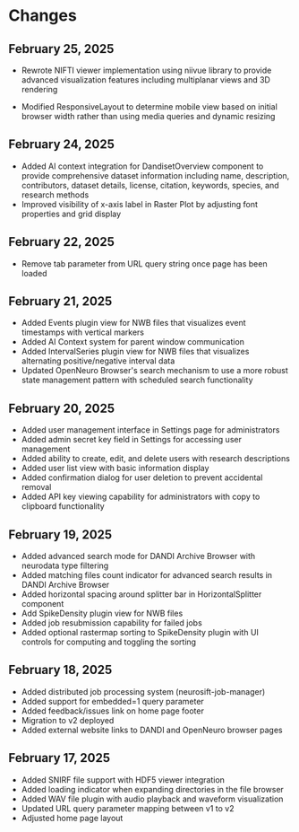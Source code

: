 # Changes

## February 25, 2025
- Rewrote NIFTI viewer implementation using niivue library to provide advanced visualization features including multiplanar views and 3D rendering

- Modified ResponsiveLayout to determine mobile view based on initial browser width rather than using media queries and dynamic resizing

## February 24, 2025
- Added AI context integration for DandisetOverview component to provide comprehensive dataset information including name, description, contributors, dataset details, license, citation, keywords, species, and research methods
- Improved visibility of x-axis label in Raster Plot by adjusting font properties and grid display

## February 22, 2025
- Remove tab parameter from URL query string once page has been loaded

## February 21, 2025
- Added Events plugin view for NWB files that visualizes event timestamps with vertical markers
- Added AI Context system for parent window communication
- Added IntervalSeries plugin view for NWB files that visualizes alternating positive/negative interval data
- Updated OpenNeuro Browser's search mechanism to use a more robust state management pattern with scheduled search functionality

## February 20, 2025
- Added user management interface in Settings page for administrators
- Added admin secret key field in Settings for accessing user management
- Added ability to create, edit, and delete users with research descriptions
- Added user list view with basic information display
- Added confirmation dialog for user deletion to prevent accidental removal
- Added API key viewing capability for administrators with copy to clipboard functionality

## February 19, 2025
- Added advanced search mode for DANDI Archive Browser with neurodata type filtering
- Added matching files count indicator for advanced search results in DANDI Archive Browser
- Added horizontal spacing around splitter bar in HorizontalSplitter component
- Add SpikeDensity plugin view for NWB files
- Added job resubmission capability for failed jobs
- Added optional rastermap sorting to SpikeDensity plugin with UI controls for computing and toggling the sorting

## February 18, 2025
- Added distributed job processing system (neurosift-job-manager)
- Added support for embedded=1 query parameter
- Added feedback/issues link on home page footer
- Migration to v2 deployed
- Added external website links to DANDI and OpenNeuro browser pages

## February 17, 2025
- Added SNIRF file support with HDF5 viewer integration
- Added loading indicator when expanding directories in the file browser
- Added WAV file plugin with audio playback and waveform visualization
- Updated URL query parameter mapping between v1 to v2
- Adjusted home page layout
